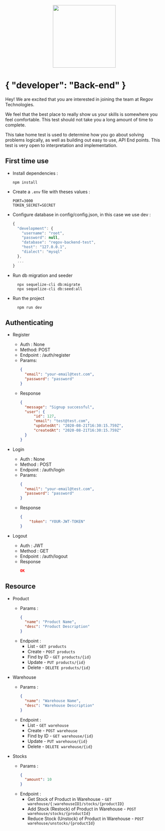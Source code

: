 <p align="center">
  <img src="https://static.wixstatic.com/media/3ba736_be1f7ac0f8bf4e049a5fb6616b18d827~mv2_d_1937_1405_s_2.png/v1/fill/w_220,h_140,al_c,q_85,usm_0.66_1.00_0.01/Regov%20Technologies%202%20PNG_edited.webp" width="200">
</p>

# { "developer": "Back-end" }

Hey! We are excited that you are interested in joining the team at Regov Technologies.

We feel that the best place to really show us your skills is somewhere you feel comfortable. This test should not take you a long amount of time to complete.

This take home test is used to determine how you go about solving problems logically, as well as building out easy to use, API End points. This test is very open to interpretation and implementation.

## First time use

- Install dependencies :

  ```
  npm install 
  ```

- Create a `.env` file with theses values :
  
  ```
  PORT=3000
  TOKEN_SECRET=SECRET
  ```

- Configure database in config/config.json, in this case we use dev :

  ```js
  {
    "development": {
      "username": "root",
      "password": null,
      "database": "regov-backend-test",
      "host": "127.0.0.1",
      "dialect": "mysql"
    },
    ...
  }

  ```

- Run db migration and seeder

  ```
    npx sequelize-cli db:migrate
    npx sequelize-cli db:seed:all
  ```

- Run the project

  ```
    npm run dev
  ```

## Authenticating

- Register
  - Auth : None
  - Method: POST
  - Endpoint : /auth/register
  - Params: 
    ```json
    {
      "email": "your-email@test.com",
      "password": "password"
    }
    ```
  - Response
    ```json
    {
      "message": "Signup successful",
      "user": {
          "id": 127,
          "email": "test@test.com",
          "updatedAt": "2020-08-21T16:30:15.759Z",
          "createdAt": "2020-08-21T16:30:15.759Z"
      }
    }
    ```

- Login
  - Auth : None
  - Method : POST
  - Endpoint : /auth/login
  - Params: 
    ```json
    {
      "email": "your-email@test.com",
      "password": "password"
    }
    ```
  - Response
    ```json
    {
        "token": "YOUR-JWT-TOKEN"
    }
    ```

- Logout
  - Auth : JWT
  - Method : GET
  - Endpoint : /auth/logout
  - Response
    ```json
    OK
    ```

## Resource

- Product
  - Params : 
    ```json
    {
      "name": "Product Name",
      "desc": "Product Description"
    }
    ```
  - Endpoint :
    - List - `GET products`
    - Create - `POST products`
    - Find by ID - `GET products/{id}`
    - Update - `PUT products/{id}`
    - Delete - `DELETE products/{id}`

- Warehouse
  - Params : 
    ```json
    {
      "name": "Warehouse Name",
      "desc": "Warehouse Description"
    }
    ```
  - Endpoint :
    - List - `GET warehouse`
    - Create - `POST warehouse`
    - Find by ID - `GET warehouse/{id}`
    - Update - `PUT warehouse/{id}`
    - Delete - `DELETE warehouse/{id}`

- Stocks
  - Params : 
    ```json
    {
      "amount": 10
    }
    ```
  - Endpoint :
    - Get Stock of Product in Warehouse - `GET warehouse/{:warehouseID}/stocks/{productID}`
    - Add Stock (Restock) of Product in Warehouse - `POST warehouse/stocks/{productId}`
    - Reduce Stock (Unstock) of Product in Warehouse - `POST warehouse/unstocks/{productId}`
  
